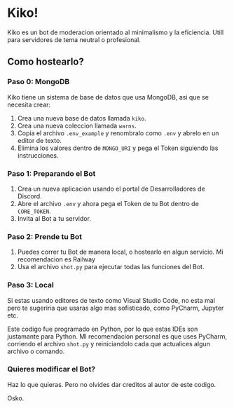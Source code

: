 # Kiko!
Kiko es un bot de moderacion orientado al minimalismo y la eficiencia. Utill para servidores de tema neutral o profesional.
## Como hostearlo?
### Paso 0: MongoDB
Kiko tiene un sistema de base de datos que usa MongoDB, asi que se necesita crear:
1. Crea una nueva base de datos llamada `kiko`.
2. Crea una nueva coleccion llamada `warns`.
3. Copia el archivo `.env_example` y renombralo como `.env` y abrelo en un editor de texto.
4. Elimina los valores dentro de `MONGO_URI` y pega el Token siguiendo las instrucciones.
### Paso 1: Preparando el Bot
1. Crea un nueva aplicacion usando el portal de Desarrolladores de Discord.
2. Abre el archivo `.env` y ahora pega el Token de tu Bot dentro de `CORE_TOKEN`.
3. Invita al Bot a tu servidor.
### Paso 2: Prende tu Bot
1. Puedes correr tu Bot de manera local, o hostearlo en algun servicio. Mi recomendacion es Railway
2. Usa el archivo `shot.py` para ejecutar todas las funciones del Bot.
### Paso 3: Local
Si estas usando editores de texto como Visual Studio Code, no esta mal pero te sugeriria que usaras algo mas sofisticado, como PyCharm, Jupyter etc.

Este codigo fue programado en Python, por lo que estas IDEs son justamante para Python. MI recomendacion personal es que uses PyCharm, corriendo el archivo `shot.py` y reiniciandolo cada que actualices algun archivo o comando.

### Quieres modificar el Bot?
Haz lo que quieras. Pero no olvides dar creditos al autor de este codigo.

Osko.
